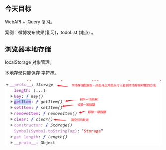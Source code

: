 ## 今天目标

WebAPI + jQuery 复习。

案例：微博发布效果(复习)，todoList (难点) 。





## 浏览器本地存储

localStorage 对象管理。

本地存储只能保存 字符串。

![image-20200207091413496](课堂笔记.assets/image-20200207091413496.png)





